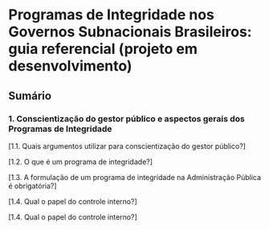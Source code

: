 # **Programas de Integridade nos Governos Subnacionais Brasileiros: guia referencial (projeto em desenvolvimento)** #

## Sumário

### **1. Conscientização do gestor público e aspectos gerais dos Programas de Integridade**

[1.1. Quais argumentos utilizar para conscientização do gestor público?]

[1.2. O que é um programa de integridade?]

[1.3. A formulação de um programa de integridade na Administração Pública é obrigatória?]

[1.4. Qual o papel do controle interno?]

[1.4. Qual o papel do controle interno?]
